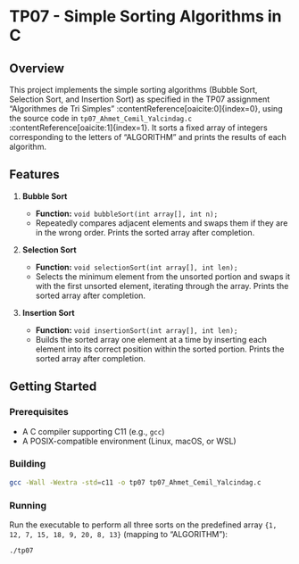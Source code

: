 # TP07 - Simple Sorting Algorithms in C

## Overview

This project implements the simple sorting algorithms (Bubble Sort, Selection Sort, and Insertion Sort) as specified in the TP07 assignment “Algorithmes de Tri Simples” :contentReference[oaicite:0]{index=0}, using the source code in `tp07_Ahmet_Cemil_Yalcindag.c` :contentReference[oaicite:1]{index=1}. It sorts a fixed array of integers corresponding to the letters of “ALGORITHM” and prints the results of each algorithm.

## Features

1. **Bubble Sort**  
   - **Function:** `void bubbleSort(int array[], int n);`  
   - Repeatedly compares adjacent elements and swaps them if they are in the wrong order. Prints the sorted array after completion.

2. **Selection Sort**  
   - **Function:** `void selectionSort(int array[], int len);`  
   - Selects the minimum element from the unsorted portion and swaps it with the first unsorted element, iterating through the array. Prints the sorted array after completion.

3. **Insertion Sort**  
   - **Function:** `void insertionSort(int array[], int len);`  
   - Builds the sorted array one element at a time by inserting each element into its correct position within the sorted portion. Prints the sorted array after completion.

## Getting Started

### Prerequisites

- A C compiler supporting C11 (e.g., `gcc`)  
- A POSIX-compatible environment (Linux, macOS, or WSL)

### Building

```sh
gcc -Wall -Wextra -std=c11 -o tp07 tp07_Ahmet_Cemil_Yalcindag.c
```

### Running
Run the executable to perform all three sorts on the predefined array `{1, 12, 7, 15, 18, 9, 20, 8, 13}` (mapping to “ALGORITHM”):
```sh
./tp07
```
